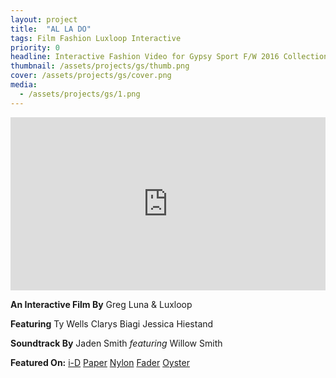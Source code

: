 ```yaml
---
layout: project
title:  "AL LA DO"
tags: Film Fashion Luxloop Interactive
priority: 0
headline: Interactive Fashion Video for Gypsy Sport F/W 2016 Collection
thumbnail: /assets/projects/gs/thumb.png
cover: /assets/projects/gs/cover.png
media:
  - /assets/projects/gs/1.png
---
```

<div id="frameSizer" style="position:relative;width:100%;height:0;padding-top:55%;">
  <iframe id="vidFrame" src="http://www.luxloop.com/demo/gs/gsembed.html" style="border:none;position:absolute;top:0;left:0;bottom:0;right:0;width:100%;height:100%"></iframe>
</div>

**An Interactive Film By**
Greg Luna & Luxloop

**Featuring**
Ty Wells
Clarys Biagi
Jessica Hiestand

**Soundtrack By**
Jaden Smith
_featuring_
Willow Smith

**Featured On:**
[i-D](https://i-d.vice.com/en_gb/article/exclusive-watch-gypsy-sports-interactive-new-film-with-music-by-jaden-and-willow-smith)
[Paper](http://www.papermag.com/watch-gypsy-sports-ss16-campaign-video-with-new-music-from-jaden-and-w-1737358014.html)
[Nylon](http://www.nylon.com/articles/willow-jaden-smith-gypsy-sport)
[Fader](http://www.thefader.com/2016/04/19/jaden-willow-smith-soundtrack-gypsy-sport-video)
[Oyster](http://www.oystermag.com/watch-jaden-and-willow-smith-times-gypsy-sports-interactive-dance-video)

<!-- <script type="text/javascript">
  var iframe = document.getElementById('vidFrame');
  var innerDoc = iframe.contentDocument || iframe.contentWindow.document;
  innerDoc.getElementById("theVideo").volume=1;
</script> -->
